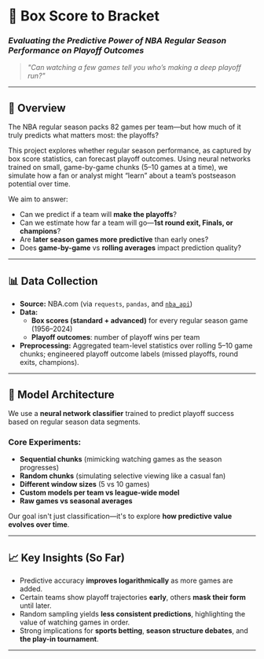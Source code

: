 # 🏀 Box Score to Bracket  
### *Evaluating the Predictive Power of NBA Regular Season Performance on Playoff Outcomes*

> *"Can watching a few games tell you who’s making a deep playoff run?"*

---

## 📘 Overview

The NBA regular season packs 82 games per team—but how much of it truly predicts what matters most: the playoffs?

This project explores whether regular season performance, as captured by box score statistics, can forecast playoff outcomes. Using neural networks trained on small, game-by-game chunks (5–10 games at a time), we simulate how a fan or analyst might “learn” about a team’s postseason potential over time.

We aim to answer:
- Can we predict if a team will **make the playoffs**?
- Can we estimate how far a team will go—**1st round exit, Finals, or champions**?
- Are **later season games more predictive** than early ones?
- Does **game-by-game** vs **rolling averages** impact prediction quality?

---

## 📊 Data Collection

- **Source:** NBA.com (via `requests`, `pandas`, and [`nba_api`](https://github.com/swar/nba_api))
- **Data:**  
  - **Box scores (standard + advanced)** for every regular season game (1956–2024)  
  - **Playoff outcomes**: number of playoff wins per team
- **Preprocessing:** Aggregated team-level statistics over rolling 5–10 game chunks; engineered playoff outcome labels (missed playoffs, round exits, champions).

---

## 🧠 Model Architecture

We use a **neural network classifier** trained to predict playoff success based on regular season data segments.

### Core Experiments:
- **Sequential chunks** (mimicking watching games as the season progresses)  
- **Random chunks** (simulating selective viewing like a casual fan)  
- **Different window sizes** (5 vs 10 games)  
- **Custom models per team vs league-wide model**  
- **Raw games vs seasonal averages**

Our goal isn't just classification—it's to explore **how predictive value evolves over time**.

---

## 📈 Key Insights (So Far)

- Predictive accuracy **improves logarithmically** as more games are added.
- Certain teams show playoff trajectories **early**, others **mask their form** until later.
- Random sampling yields **less consistent predictions**, highlighting the value of watching games in order.
- Strong implications for **sports betting**, **season structure debates**, and **the play-in tournament**.

---